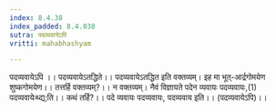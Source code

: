 ```yaml
---
index: 8.4.38
index_padded: 8.4.038
sutra: पदव्यवायेऽपि
vritti: mahabhashyam

---
```

 पदव्यवायेऽपि ।। पदव्यवायेऽतद्धिते।। पदव्यवायेऽतद्धित इति वक्तव्यम्। इह मा भूत्-आर्द्रगोमयेण शुष्कगोमयेण।। तत्तर्हि वक्तव्यम्?।। न वक्तव्यम्। नैवं विज्ञायते पदेन व्यवायः पदव्यवायः,(1) पदव्यवायेःथ्द्य;ति।। कथं तर्हि?।। पदे व्यवायः पदव्यवायः, पदव्यवाय इति।। (पदव्यवायेऽपि)।। 
